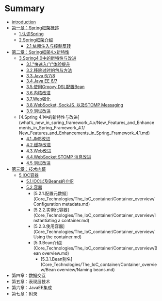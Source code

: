 # Summary

* [introduction](README.md)
* [第一章：Spring框架概述](overview_of_springframework/overview_of_springframework.md)
   * [1.认识Spring](overview_of_springframework/getting_started_with_spring.md)
   * [2.Spring框架介绍](overview_of_springframework/introduction_to_the_spring_framework.md)
       * [2.1.依赖注入与控制反转](overview_of_springframework/introduction_to_the_spring_framework/dependency_injection_and_inversion_of_control.md)
* [第二章：Spring框架4.x新特性](what’s_new_in_spring_framework_4.x/what’s_new_in_spring_framework_4.x.md)
   * [3.Spring4.0中的新特性与改进](what’s_new_in_spring_framework_4.x/New_Features_and_Enhancements_in_Spring_Framework_4.0/New_Features_and_Enhancements_in_Spring_Framework_4.0.md)
       * [3.1."快速入门"体验提升](what’s_new_in_spring_framework_4.x/New_Features_and_Enhancements_in_Spring_Framework_4.0/Improved_Getting_Started_Experience.md)
       * [3.2.移除过时的包与方法](what’s_new_in_spring_framework_4.x/New_Features_and_Enhancements_in_Spring_Framework_4.0/Removed_Deprecated_Packages_and_Methods.md)
       * [3.3.Java 6/7/8](what’s_new_in_spring_framework_4.x/New_Features_and_Enhancements_in_Spring_Framework_4.0/java_678.md)
       * [3.4.Java EE 6/7](what’s_new_in_spring_framework_4.x/New_Features_and_Enhancements_in_Spring_Framework_4.0/java_ee_67.md)
       * [3.5.使用Groovy DSL配置Bean](what’s_new_in_spring_framework_4.x/New_Features_and_Enhancements_in_Spring_Framework_4.0/Groovy_Bean_Definition_DSL.md)
       * [3.6.内核改进](what’s_new_in_spring_framework_4.x/New_Features_and_Enhancements_in_Spring_Framework_4.0/Core_Container_Improvements.md)
       * [3.7.Web强化](what’s_new_in_spring_framework_4.x/New_Features_and_Enhancements_in_Spring_Framework_4.0/General_Web_Improvements.md)
       * [3.8.WebSocket, SockJS, 以及STOMP Messaging](what’s_new_in_spring_framework_4.x/New_Features_and_Enhancements_in_Spring_Framework_4.0/websocket_sockjs_and_stomp_messaging.md)
       * [3.9.测试改进](what’s_new_in_spring_framework_4.x/New_Features_and_Enhancements_in_Spring_Framework_4.0/Testing_Improvements.md)
   * [4.Spring 4.1中的新特性与改进](what’s_new_in_spring_framework_4.x/New_Features_and_Enhancements_in_Spring_Framework_4.1/ New_Features_and_Enhancements_in_Spring_Framework_4.1.md)
       * [4.1.JMS改进](what’s_new_in_spring_framework_4.x/New_Features_and_Enhancements_in_Spring_Framework_4.1/JMS_Improvements.md)
       * [4.2.缓存改进](what’s_new_in_spring_framework_4.x/New_Features_and_Enhancements_in_Spring_Framework_4.1/Caching_Improvements.md)
       * [4.3.Web改进](what’s_new_in_spring_framework_4.x/New_Features_and_Enhancements_in_Spring_Framework_4.1/Web_Improvements.md)
       * [4.4.WebSocket STOMP 消息改进](what’s_new_in_spring_framework_4.x/New_Features_and_Enhancements_in_Spring_Framework_4.1/WebSocket_STOMP_Messaging_Improvements.md)
       * [4.5.测试改进](what’s_new_in_spring_framework_4.x/New_Features_and_Enhancements_in_Spring_Framework_4.1/Testing_Improvements.md)
* [第三章：技术内幕](Core_Technologies/Core_Technologies.md)
   * [5.IOC容器](Core_Technologies/The_IoC_container/The_IoC_container.md)
       * [5.1.IOC以及Beans的介绍](Core_Technologies/The_IoC_container/Introduction_to_the_Spring_IoC_container_and_beans.md)
       * [5.2.容器](Core_Technologies/The_IoC_container/Container_overview.md)
           * [5.2.1.配置元数据](Core_Technologies/The_IoC_container/Container_overview/Configuration metadata.md)
           * [5.2.2.实例化容器](Core_Technologies/The_IoC_container/Container_overview/Instantiating a container.md)
           * [5.2.3.使用容器](Core_Technologies/The_IoC_container/Container_overview/Using the container.md)
           * [5.3.Bean介绍](Core_Technologies/The_IoC_container/Container_overview/Bean overview.md)
               * [5.3.1.Bean别名](Core_Technologies/The_IoC_container/Container_overview/Bean overview/Naming beans.md)
* 第四章：数据交互
* 第五章：表现层技术
* 第六章：JavaEE集成
* 第七章：附录

